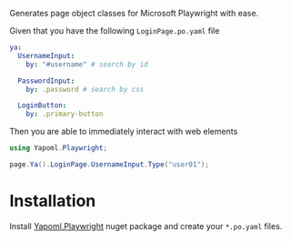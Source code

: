 Generates page object classes for Microsoft Playwright with ease.

Given that you have the following `LoginPage.po.yaml` file

```yaml
ya:
  UsernameInput:
    by: "#username" # search by id

  PasswordInput:
    by: .password # search by css

  LoginButton:
    by: .primary-button
```

Then you are able to immediately interact with web elements

```csharp
using Yapoml.Playwright;

page.Ya().LoginPage.UsernameInput.Type("user01");
```

# Installation
Install [Yapoml.Playwright](https://www.nuget.org/packages/Yapoml.Playwright) nuget package and create your `*.po.yaml` files.